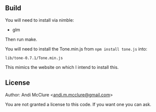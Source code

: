 ## Build

You will need to install via nimble:

* glm

Then run make.

You will need to install the Tone.min.js from `npm install tone.js` into:

    lib/tone-0.7.1/Tone.min.js

This mimics the website on which I intend to install this.

## License

Author: Andi McClure <<andi.m.mcclure@gmail.com>>

You are not granted a license to this code. If you want one you can ask.
